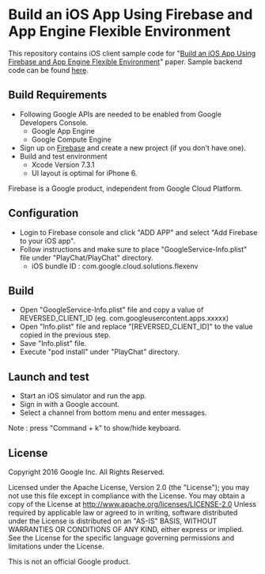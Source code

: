 # Build an iOS App Using  Firebase and App Engine Flexible Environment
This repository contains iOS client sample code for "[Build an iOS App Using  Firebase and App Engine Flexible Environment](https://cloud.google.com/solutions/mobile/mobile-firebase-app-engine-flexible-ios)" paper. Sample backend code can be found [here](https://github.com/GoogleCloudPlatform/firebase-appengine-backend).

## Build Requirements
- Following Google APIs are needed to be enabled from Google Developers Console.
  - Google App Engine
  - Google Compute Engine
- Sign up on [Firebase](https://firebase.google.com/) and create a new project (if you don't have one).
- Build and test environment
  - Xcode Version 7.3.1
  - UI layout is optimal for iPhone 6.

Firebase is a Google product, independent from Google Cloud Platform.

## Configuration
- Login to Firebase console and click "ADD APP" and select "Add Firebase to your iOS app".
- Follow instructions and make sure to place "GoogleService-Info.plist" file under "PlayChat/PlayChat" directory.
  - iOS bundle ID : com.google.cloud.solutions.flexenv

## Build
- Open "GoogleService-Info.plist" file and copy a value of REVERSED_CLIENT_ID (eg. com.googleusercontent.apps.xxxxx)
- Open "Info.plist" file and replace "[REVERSED_CLIENT_ID]" to the value copied in the previous step.
- Save "Info.plist" file.
- Execute "pod install" under "PlayChat" directory.

## Launch and test
- Start an iOS simulator and run the app.
- Sign in with a Google account.
- Select a channel from bottom menu and enter messages.

Note : press "Command + k" to show/hide keyboard.

## License
 Copyright 2016 Google Inc. All Rights Reserved.

 Licensed under the Apache License, Version 2.0 (the "License"); you may not use this file except in compliance with the License. You may obtain a copy of the License at
      http://www.apache.org/licenses/LICENSE-2.0
Unless required by applicable law or agreed to in writing, software distributed under the License is distributed on an "AS-IS" BASIS, WITHOUT WARRANTIES OR CONDITIONS OF ANY KIND, either express or implied.  See the License for the specific language governing permissions and limitations under the License.

This is not an official Google product.
